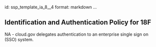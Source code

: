 id: ssp_template_ia_8__4
format: markdown
...
## Identification and Authentication Policy for 18F

NA - cloud.gov delegates authentication to an enterprise single sign on (SSO) system.
